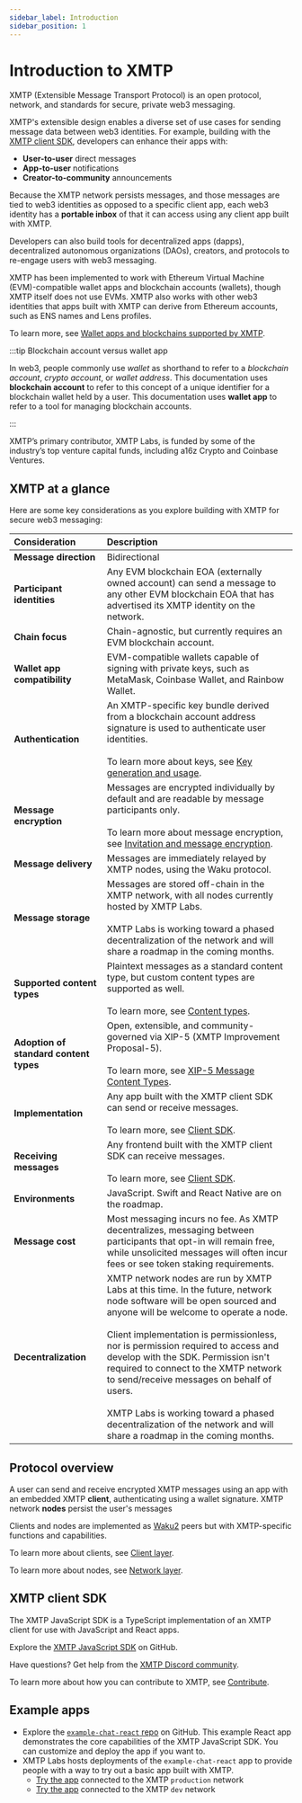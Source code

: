 ```yaml
---
sidebar_label: Introduction
sidebar_position: 1
---
```


# Introduction to XMTP

XMTP (Extensible Message Transport Protocol) is an open protocol, network, and standards for secure, private web3 messaging.

XMTP's extensible design enables a diverse set of use cases for sending message data between web3 identities. For example, building with the [XMTP client SDK](https://github.com/xmtp/xmtp-js), developers can enhance their apps with:

- **User-to-user** direct messages
- **App-to-user** notifications
- **Creator-to-community** announcements

Because the XMTP network persists messages, and those messages are tied to web3 identities as opposed to a specific client app, each web3 identity has a **portable inbox** of that it can access using any client app built with XMTP.

Developers can also build tools for decentralized apps (dapps), decentralized autonomous organizations (DAOs), creators, and protocols to re-engage users with web3 messaging.

XMTP has been implemented to work with Ethereum Virtual Machine (EVM)-compatible wallet apps and blockchain accounts (wallets), though XMTP itself does not use EVMs. XMTP also works with other web3 identities that apps built with XMTP can derive from Ethereum accounts, such as ENS names and Lens profiles.

To learn more, see [Wallet apps and blockchains supported by XMTP](wallets).

:::tip Blockchain account versus wallet app

In web3, people commonly use _wallet_ as shorthand to refer to a _blockchain account_, _crypto account_, or _wallet address_. This documentation uses **blockchain account** to refer to this concept of a unique identifier for a blockchain wallet held by a user. This documentation uses **wallet app** to refer to a tool for managing blockchain accounts.

:::

XMTP’s primary contributor, XMTP Labs, is funded by some of the industry’s top venture capital funds, including a16z Crypto and Coinbase Ventures.

## XMTP at a glance

Here are some key considerations as you explore building with XMTP for secure web3 messaging:

| Consideration | Description |
|:---|:---|
| **Message direction** | Bidirectional |
| **Participant identities** | Any EVM blockchain EOA (externally owned account) can send a message to any other EVM blockchain EOA that has advertised its XMTP identity on the network. |
| **Chain focus** | Chain-agnostic, but currently requires an EVM blockchain account. |
| **Wallet app compatibility** | EVM-compatible wallets capable of signing with private keys, such as MetaMask, Coinbase Wallet, and Rainbow Wallet. |
| **Authentication** | An XMTP-specific key bundle derived from a blockchain account address signature is used to authenticate user identities. <br /><br /> To learn more about keys, see [Key generation and usage](/docs/dev-concepts/key-generation-and-usage). |
| **Message encryption** | Messages are encrypted individually by default and are readable by message participants only. <br /><br /> To learn more about message encryption, see [Invitation and message encryption](invitation-and-message-encryption). |
| **Message delivery** | Messages are immediately relayed by XMTP nodes, using the Waku protocol. <!--<br /><br /> To learn more about how XMTP uses Waku, see What is the relationship between Waku and XMTP?--> |
| **Message storage** | Messages are stored off-chain in the XMTP network, with all nodes currently hosted by XMTP Labs. <br /><br /> XMTP Labs is working toward a phased decentralization of the network and will share a roadmap in the coming months. |
| **Supported content types** | Plaintext messages as a standard content type, but custom content types are supported as well. <br /><br /> To learn more, see [Content types](/docs/dev-concepts/content-types). |
| **Adoption of standard content types** | Open, extensible, and community-governed via XIP-5 (XMTP Improvement Proposal-5). <br /><br /> To learn more, see [XIP-5 Message Content Types](https://github.com/xmtp/XIPs/blob/main/XIPs/xip-5-message-content-types.md). |
| **Implementation** | Any app built with the XMTP client SDK can send or receive messages. <br /><br /> To learn more, see [Client SDK](/docs/client-sdk/javascript/tutorials/quickstart). |
| **Receiving messages** | Any frontend built with the XMTP client SDK can receive messages. <br /><br /> To learn more, see [Client SDK](/docs/client-sdk/javascript/tutorials/quickstart). |
| **Environments** | JavaScript. Swift and React Native are on the roadmap. |
| **Message cost** | Most messaging incurs no fee. As XMTP decentralizes, messaging between participants that opt-in will remain free, while unsolicited messages will often incur fees or see token staking requirements. <!--<br /><br /> To learn more, see Will XMTP have gas fees?--> |
| **Decentralization** | XMTP network nodes are run by XMTP Labs at this time. In the future, network node software will be open sourced and anyone will be welcome to operate a node. <br /><br /> Client implementation is permissionless, nor is permission required to access and develop with the SDK. Permission isn't required to connect to the XMTP network to send/receive messages on behalf of users. <br /><br /> XMTP Labs is working toward a phased decentralization of the network and will share a roadmap in the coming months. |

## Protocol overview

A user can send and receive encrypted XMTP messages using an app with an embedded XMTP **client**, authenticating using a wallet signature. XMTP network **nodes** persist the user's messages

Clients and nodes are implemented as [Waku2](https://rfc.vac.dev/spec/10/) peers but with XMTP-specific functions and capabilities.

To learn more about clients, see [Client layer](architectural-overview#client-layer).

To learn more about nodes, see [Network layer](architectural-overview#network-layer).


## XMTP client SDK

The XMTP JavaScript SDK is a TypeScript implementation of an XMTP client for use with JavaScript and React apps.

Explore the [XMTP JavaScript SDK](https://github.com/xmtp/xmtp-js) on GitHub.

Have questions? Get help from the [XMTP Discord community](https://discord.gg/xmtp).

To learn more about how you can contribute to XMTP, see [Contribute](contributing).

## Example apps

- Explore the [`example-chat-react` repo](https://github.com/xmtp/example-chat-react) on GitHub. This example React app demonstrates the core capabilities of the XMTP JavaScript SDK. You can customize and deploy the app if you want to.
- XMTP Labs hosts deployments of the `example-chat-react` app to provide people with a way to try out a basic app built with XMTP.
  - [Try the app](https://xmtp.chat/) connected to the XMTP `production` network
  - [Try the app](https://xmtp.vercel.app/) connected to the XMTP `dev` network
